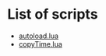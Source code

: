 # List of scripts
- [autoload.lua](https://github.com/mpv-player/mpv/blob/master/TOOLS/lua/autoload.lua)
- [copyTime.lua](https://github.com/Arieleg/mpv-copyTime/blob/master/copyTime.lua)
